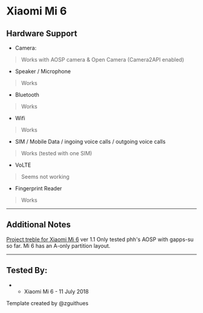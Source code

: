 # Xiaomi Mi 6

## Hardware Support

* Camera:
> Works with AOSP camera & Open Camera (Camera2API enabled)

* Speaker / Microphone
> Works

* Bluetooth
> Works

* Wifi
> Works

* SIM / Mobile Data / ingoing voice calls / outgoing voice calls
> Works (tested with one SIM)

* VoLTE
> Seems not working

* Fingerprint Reader
> Works

***
## Additional Notes
[Project treble for Xiaomi Mi 6](https://forum.xda-developers.com/mi-6/development/treble-projecttrouble-reloaded-t3812369) ver 1.1
Only tested phh's AOSP with gapps-su so far. Mi 6 has an A-only partition layout.


***


## Tested By:
*  - Xiaomi Mi 6 - 11 July 2018

Template created by @zguithues